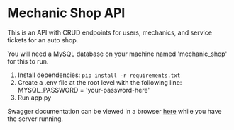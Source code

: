 # Mechanic Shop API

This is an API with CRUD endpoints for users, mechanics, and service tickets for an auto shop.

You will need a MySQL database on your machine named 'mechanic_shop' for this to run.

1. Install dependencies: `pip install -r requirements.txt`
2. Create a .env file at the root level with the following line:
   MYSQL_PASSWORD = 'your-password-here'
3. Run app.py

Swagger documentation can be viewed in a browser [here](http://127.0.0.1:5000/api/docs/) while you have the server running.